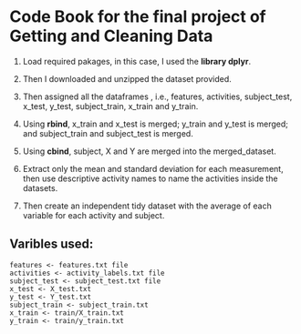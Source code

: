 # Code Book for the final project of Getting and Cleaning Data

1. Load required pakages, in this case, I used the **library dplyr**.
  
2. Then I downloaded and unzipped the dataset provided.
    
3. Then assigned all the dataframes , i.e., features, activities, subject_test, x_test, y_test, subject_train, x_train and y_train.
    
4. Using **rbind**, x_train and x_test is merged; y_train and y_test is merged; and subject_train and subject_test is merged. 

5. Using **cbind**, subject, X and Y are merged into the merged_dataset.

6. Extract only the mean and standard deviation for each measurement, then use descriptive activity names to name the activities inside the datasets.
    
7.  Then create an independent tidy dataset with the average of each variable for each activity and subject.
    
    
    
## Varibles used:
    features <- features.txt file
    activities <- activity_labels.txt file
    subject_test <- subject_test.txt file
    x_test <- X_test.txt
    y_test <- Y_test.txt
    subject_train <- subject_train.txt 
    x_train <- train/X_train.txt
    y_train <- train/y_train.txt
